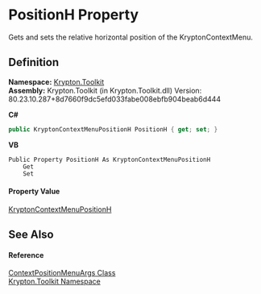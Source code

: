 # PositionH Property


Gets and sets the relative horizontal position of the KryptonContextMenu.



## Definition
**Namespace:** <a href="79d2eac2-21f4-54ff-7552-b20c33c30600.md">Krypton.Toolkit</a>  
**Assembly:** Krypton.Toolkit (in Krypton.Toolkit.dll) Version: 80.23.10.287+8d7660f9dc5efd033fabe008ebfb904beab6d444

**C#**
``` C#
public KryptonContextMenuPositionH PositionH { get; set; }
```
**VB**
``` VB
Public Property PositionH As KryptonContextMenuPositionH
	Get
	Set
```



#### Property Value
<a href="e14d503c-1799-70b9-5aed-d1fffac53725.md">KryptonContextMenuPositionH</a>

## See Also


#### Reference
<a href="7d5da66a-3b82-6136-662c-e32ff162d799.md">ContextPositionMenuArgs Class</a>  
<a href="79d2eac2-21f4-54ff-7552-b20c33c30600.md">Krypton.Toolkit Namespace</a>  
